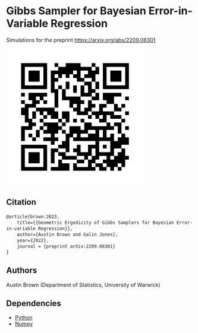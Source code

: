 # Gibbs Sampler for Bayesian Error-in-Variable Regression

Simulations for the preprint https://arxiv.org/abs/2209.08301

![](https://github.com/austindavidbrown/BayesEIV/blob/main/qr.png?raw=true)

## Citation

```
@article{brown:2023,
    title={{Geometric Ergodicity of Gibbs Samplers for Bayesian Error-in-variable Regression}}, 
    author={Austin Brown and Galin Jones},
    year={2022},
    journal = {preprint arXiv:2209.08301}
}
```

## Authors

Austin Brown (Department of Statistics, University of Warwick)

## Dependencies

* [Python](https://www.python.org)
* [Numpy](http://numpy.org/)
